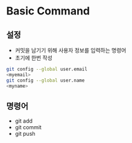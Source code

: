 # Basic Command

## 설정

- 커밋을 남기기 위해 사용자 정보를 입력하는 명령어
- 초기에 한번 작성


```bash
git config --global user.email
<myemail>
git config --global user.name
<myname>
```

## 명령어

- git add
- git commit
- git push

